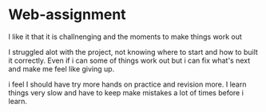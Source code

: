 # Web-assignment

I like it that it is challnenging and the moments to make things work out

I struggled alot with the project, not knowing where to start and how to built it correctly.
Even if i can some of things work out but i can fix what's next and make me feel like giving up.

i feel I should have try more hands on practice and revision more. I learn things very slow and have to keep make mistakes a lot of times before i learn.
